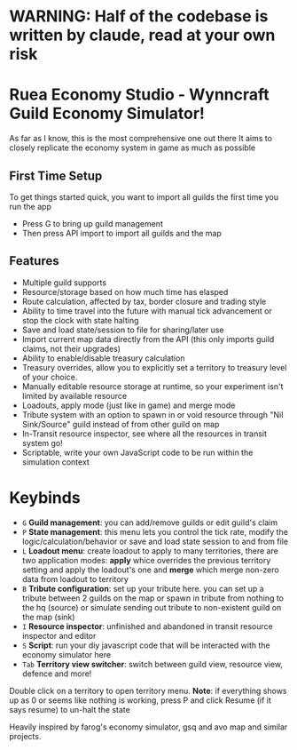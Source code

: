 # WARNING: Half of the codebase is written by claude, read at your own risk

# Ruea Economy Studio - Wynncraft Guild Economy Simulator!

As far as I know, this is the most comprehensive one out there
It aims to closely replicate the economy system in game as much as possible

## First Time Setup
To get things started quick, you want to import all guilds the first time you run the app
- Press G to bring up guild management
- Then press API import to import all guilds and the map

## Features
- Multiple guild supports
- Resource/storage based on how much time has elasped
- Route calculation, affected by tax, border closure and trading style
- Ability to time travel into the future with manual tick advancement or stop the clock with state halting
- Save and load state/session to file for sharing/later use
- Import current map data directly from the API (this only imports guild claims, not their upgrades)
- Ability to enable/disable treasury calculation
- Treasury overrides, allow you to explicitly set a territory to treasury level of your choice.
- Manually editable resource storage at runtime, so your experiment isn't limited by available resource
- Loadouts, apply mode (just like in game) and merge mode
- Tribute system with an option to spawn in or void resource through "Nil Sink/Source" guild instead of from other guild on map
- In-Transit resource inspector, see where all the resources in transit system go!
- Scriptable, write your own JavaScript code to be run within the simulation context

# Keybinds
- `G` **Guild management**: you can add/remove guilds or edit guild's claim
- `P` **State management**: this menu lets you control the tick rate, modify the logic/calculation/behavior or save and load state session to and from file
- `L` **Loadout menu**: create loadout to apply to many territories, there are two application modes: **apply** whice overrides the previous territory setting and apply the loadout's one and **merge** which merge non-zero data from loadout to territory
- `B` **Tribute configuration**: set up your tribute here. you can set up a tribute between 2 guilds on the map or spawn in tribute from nothing to the hq (source) or simulate sending out tribute to non-existent guild on the map (sink)
- `I` **Resource inspector**: unfinished and abandoned in transit resource inspector and editor
- `S` **Script**: run your diy javascript code that will be interacted with the economy simulator here
- `Tab` **Territory view switcher**: switch between guild view, resource view, defence and more!

Double click on a territory to open territory menu.
**Note**: if everything shows up as 0 or seems like nothing is working, press P and click Resume (if it says resume) to un-halt the state

Heavily inspired by farog's economy simulator, gsq and avo map and similar projects.
